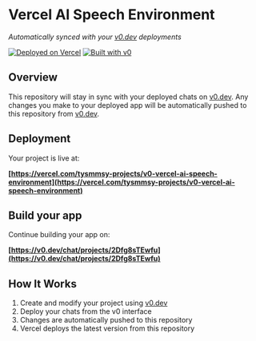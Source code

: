 # Vercel AI Speech Environment

*Automatically synced with your [v0.dev](https://v0.dev) deployments*

[![Deployed on Vercel](https://img.shields.io/badge/Deployed%20on-Vercel-black?style=for-the-badge&logo=vercel)](https://vercel.com/tysmmsy-projects/v0-vercel-ai-speech-environment)
[![Built with v0](https://img.shields.io/badge/Built%20with-v0.dev-black?style=for-the-badge)](https://v0.dev/chat/projects/2Dfg8sTEwfu)

## Overview

This repository will stay in sync with your deployed chats on [v0.dev](https://v0.dev).
Any changes you make to your deployed app will be automatically pushed to this repository from [v0.dev](https://v0.dev).

## Deployment

Your project is live at:

**[https://vercel.com/tysmmsy-projects/v0-vercel-ai-speech-environment](https://vercel.com/tysmmsy-projects/v0-vercel-ai-speech-environment)**

## Build your app

Continue building your app on:

**[https://v0.dev/chat/projects/2Dfg8sTEwfu](https://v0.dev/chat/projects/2Dfg8sTEwfu)**

## How It Works

1. Create and modify your project using [v0.dev](https://v0.dev)
2. Deploy your chats from the v0 interface
3. Changes are automatically pushed to this repository
4. Vercel deploys the latest version from this repository